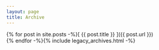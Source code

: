 ```yaml
---
layout: page
title: Archive
---
```


{% for post in site.posts -%}[ {{ post.title }} ]({{ post.url }})  
{% endfor -%}{% include legacy_archives.html -%}